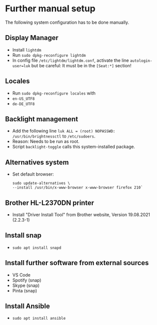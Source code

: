 # Further manual setup

The following system configuration has to be done manually.

## Display Manager
- Install `lightdm`
- Run `sudo dpkg-reconfigure lightdm`
- In config file `/etc/lightdm/lightdm.conf`, activate the line `autologin-user=luk` but be careful: It must be in the `[Seat:*]` section!

## Locales
- Run `sudo dpkg-reconfigure locales` with
- `en-US_UTF8`
- `de-DE_UTF8`

## Backlight management
- Add the following line `luk ALL = (root) NOPASSWD: /usr/bin/brightnessctl` to `/etc/sudoers`.
- Reason: Needs to be run as root.
- Script `backlight-toggle` calls this system-installed package.

## Alternatives system
- Set default browser:
    ```
    sudo update-alternatives \
    --install /usr/bin/x-www-browser x-www-browser firefox 210`
    ```

## Brother HL-L2370DN printer
- Install "Driver Install Tool" from Brother website, Version 19.08.2021 (2.2.3-1)

## Install snap
- `sudo apt install snapd`

## Install further software from external sources
- VS Code
- Spotify (snap)
- Skype (snap)
- Pinta (snap)

## Install Ansible
- `sudo apt install ansible`
